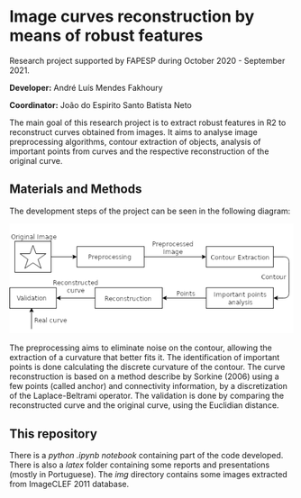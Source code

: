 # Image curves reconstruction by means of robust features

Research project supported by FAPESP during October 2020 - September 2021.

**Developer:** André Luís Mendes Fakhoury

**Coordinator:** João do Espirito Santo Batista Neto

The main goal of this research project is to extract robust features in R2 to reconstruct curves obtained from images. It aims to analyse image preprocessing algorithms, contour extraction of objects, analysis of important points from curves and the respective reconstruction of the original curve.

## Materials and Methods

The development steps of the project can be seen in the following diagram:

![Diagrama](latex/siicusp/resumos/imagens/diagram.png)

The preprocessing aims to eliminate noise on the contour, allowing the extraction of a curvature that better fits it. The identification of important points is done calculating the discrete curvature of the contour. The curve reconstruction is based on a method describe by Sorkine (2006) using a few points (called anchor) and connectivity information, by a discretization of the Laplace-Beltrami operator. The validation is done by comparing the reconstructed curve and the original curve, using the Euclidian distance.

## This repository

There is a *python .ipynb notebook* containing part of the code developed. There is also a *latex* folder containing some reports and presentations (mostly in Portuguese). The *img* directory contains some images extracted from ImageCLEF 2011 database.
